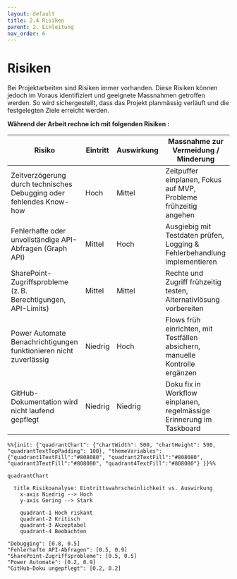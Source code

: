 ```yaml
---
layout: default
title: 2.4 Risiken
parent: 2. Einleitung
nav_order: 6
---
```

# Risiken

Bei Projektarbeiten sind Risiken immer vorhanden. Diese Risiken können jedoch im Voraus identifiziert und geeignete Massnahmen getroffen werden. So wird sichergestellt, dass das Projekt planmässig verläuft und die festgelegten Ziele erreicht werden.

**Während der Arbeit rechne ich mit folgenden Risiken :** 

| Risiko                                                              | Eintritt | Auswirkung | Massnahme zur Vermeidung / Minderung                                         |
| ------------------------------------------------------------------- | -------- | ---------- | ---------------------------------------------------------------------------- |
| Zeitverzögerung durch technisches Debugging oder fehlendes Know-how | Hoch     | Mittel     | Zeitpuffer einplanen, Fokus auf MVP, Probleme frühzeitig angehen             |
| Fehlerhafte oder unvollständige API-Abfragen (Graph API)            | Mittel   | Hoch       | Ausgiebig mit Testdaten prüfen, Logging & Fehlerbehandlung implementieren    |
| SharePoint-Zugriffsprobleme (z. B. Berechtigungen, API-Limits)      | Mittel   | Mittel     | Rechte und Zugriff frühzeitig testen, Alternativlösung vorbereiten           |
| Power Automate Benachrichtigungen funktionieren nicht zuverlässig   | Niedrig  | Hoch       | Flows früh einrichten, mit Testfällen absichern, manuelle Kontrolle ergänzen |
| GitHub-Dokumentation wird nicht laufend gepflegt                    | Niedrig  | Niedrig    | Doku fix in Workflow einplanen, regelmässige Erinnerung im Taskboard         |

```mermaid
%%{init: {"quadrantChart": {"chartWidth": 500, "chartHeight": 500, "quadrantTextTopPadding": 100}, "themeVariables": {"quadrant1TextFill":"#808080", "quadrant2TextFill":"#808080", "quadrant3TextFill":"#808080", "quadrant4TextFill":"#808080"} }}%%

quadrantChart

  title Risikoanalyse: Eintrittswahrscheinlichkeit vs. Auswirkung
    x-axis Niedrig --> Hoch
    y-axis Gering --> Stark

	quadrant-1 Hoch riskant
    quadrant-2 Kritisch
    quadrant-3 Akzeptabel
    quadrant-4 Beobachten

"Debugging": [0.8, 0.5]
"Fehlerhafte API-Abfragen": [0.5, 0.9]
"SharePoint-Zugriffsprobleme": [0.5, 0.5]
"Power Automate": [0.2, 0.9]
"GitHub-Doku ungepflegt": [0.2, 0.2]
```
